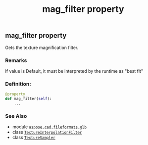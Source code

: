 ﻿---
title: mag_filter property
second_title: Aspose.CAD for Python via .NET API References
description: 
type: docs
weight: 90
url: /python-net/aspose.cad.fileformats.glb/texturesampler/mag_filter/
is_root: false
---

## mag_filter property


Gets the texture magnification filter.

### Remarks 


If value is Default, it must be interpreted by the runtime as "best fit"
### Definition:
```python
@property
def mag_filter(self):
    ...
```

### See Also
* module [`aspose.cad.fileformats.glb`](../../)
* class [`TextureInterpolationFilter`](/cad/python-net/aspose.cad.fileformats.glb/textureinterpolationfilter)
* class [`TextureSampler`](/cad/python-net/aspose.cad.fileformats.glb/texturesampler)
